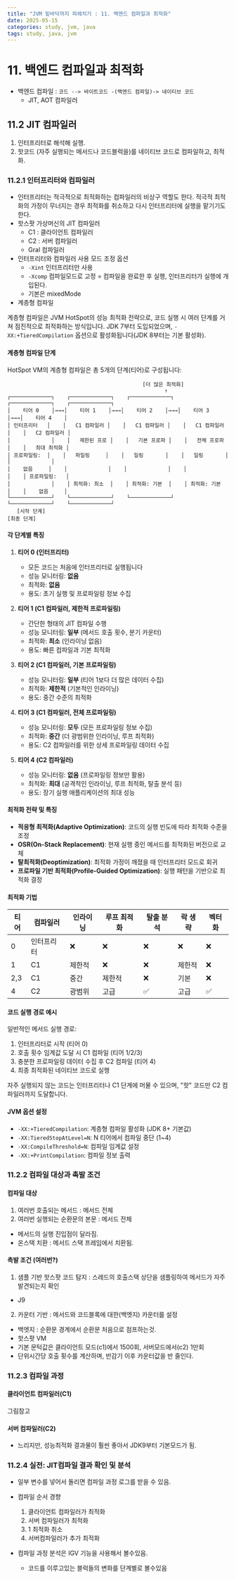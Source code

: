 ```yaml
---
title: "JVM 밑바닥까지 파헤치기 : 11. 백엔드 컴파일과 최적화"
date: 2025-05-15
categories: study, jvm, java
tags: study, java, jvm
---
```


# 11. 백엔드 컴파일과 최적화
- 백엔드 컴파일 : `코드 --> 바이트코드 -(백엔드 컴파일)-> 네이티브 코드`
  - JIT, AOT 컴파일러

## 11.2 JIT 컴파일러
1. 인터프리터로 해석해 실행.
2. 핫코드 (자주 실행되는 메서드나 코드블럭을)를 네이티브 코드로 컴파일하고, 최적화.

### 11.2.1 인터프리터와 컴파일러
- 인터프리터는 적극적으로 최적화하는 컴파일러의 비상구 역할도 한다. 적극적 최적화의 가정이 무너지는 경우 최적화를 취소하고 다시 인터프리터에 실행을 맡기기도한다.
- 핫스팟 가상머신의 JIT 컴파일러
  - C1 : 클라이언트 컴파일러
  - C2 : 서버 컴파일러
  - Gral 컴파일러
- 인터프리터와 컴파일러 사용 모드 조정 옵션
  - `-Xint` 인터프리터만 사용
  - `-Xcomp` 컴파일모드로 고정 = 컴파일을 완료한 후 실행, 인터프리터가 실행에 개입된다.
  - 기본은 mixedMode
- 계층형 컴파일

계층형 컴파일은 JVM HotSpot의 성능 최적화 전략으로, 코드 실행 시 여러 단계를 거쳐 점진적으로 최적화하는 방식입니다. JDK 7부터 도입되었으며, `-XX:+TieredCompilation` 옵션으로 활성화됩니다(JDK 8부터는 기본 활성화).

#### 계층형 컴파일 단계

HotSpot VM의 계층형 컴파일은 총 5개의 단계(티어)로 구성됩니다:

```
                                           [더 많은 최적화]
                                                  ↑
┌─────────────┐    ┌─────────────┐    ┌─────────────┐    ┌─────────────┐    ┌─────────────┐
│    티어 0    │→→→│    티어 1    │→→→│    티어 2    │→→→│    티어 3    │→→→│    티어 4    │
│ 인터프리터   │    │   C1 컴파일러 │    │   C1 컴파일러 │    │   C1 컴파일러 │    │   C2 컴파일러 │
│             │    │   제한된 프로 │    │   기본 프로파 │    │   전체 프로파 │    │   최대 최적화 │
│ 프로파일링:  │    │   파일링     │    │   일링       │    │   일링       │    │             │
│    없음     │    │             │    │             │    │             │    │ 프로파일링:   │
│             │    │ 최적화: 최소  │    │ 최적화: 기본  │    │ 최적화: 기본  │    │    없음     │
└─────────────┘    └─────────────┘    └─────────────┘    └─────────────┘    └─────────────┘
   [시작 단계]                                                                 [최종 단계]
```

#### 각 단계별 특징

1. **티어 0 (인터프리터)**
   - 모든 코드는 처음에 인터프리터로 실행됩니다
   - 성능 모니터링: **없음**
   - 최적화: **없음**
   - 용도: 초기 실행 및 프로파일링 정보 수집

2. **티어 1 (C1 컴파일러, 제한적 프로파일링)**
   - 간단한 형태의 JIT 컴파일 수행
   - 성능 모니터링: **일부** (메서드 호출 횟수, 분기 카운터)
   - 최적화: **최소** (인라이닝 없음)
   - 용도: 빠른 컴파일과 기본 최적화

3. **티어 2 (C1 컴파일러, 기본 프로파일링)**
   - 성능 모니터링: **일부** (티어 1보다 더 많은 데이터 수집)
   - 최적화: **제한적** (기본적인 인라이닝)
   - 용도: 중간 수준의 최적화

4. **티어 3 (C1 컴파일러, 전체 프로파일링)**
   - 성능 모니터링: **모두** (모든 프로파일링 정보 수집)
   - 최적화: **중간** (더 광범위한 인라이닝, 루프 최적화)
   - 용도: C2 컴파일러를 위한 상세 프로파일링 데이터 수집

5. **티어 4 (C2 컴파일러)**
   - 성능 모니터링: **없음** (프로파일링 정보만 활용)
   - 최적화: **최대** (공격적인 인라이닝, 루프 최적화, 탈출 분석 등)
   - 용도: 장기 실행 애플리케이션의 최대 성능

#### 최적화 전략 및 특징

- **적응형 최적화(Adaptive Optimization)**: 코드의 실행 빈도에 따라 최적화 수준을 조정
- **OSR(On-Stack Replacement)**: 현재 실행 중인 메서드를 최적화된 버전으로 교체
- **탈최적화(Deoptimization)**: 최적화 가정이 깨졌을 때 인터프리터 모드로 회귀
- **프로파일 기반 최적화(Profile-Guided Optimization)**: 실행 패턴을 기반으로 최적화 결정

#### 최적화 기법

| 티어 | 컴파일러 | 인라이닝 | 루프 최적화 | 탈출 분석 | 락 생략 | 벡터화 |
|-----|---------|---------|-----------|----------|--------|-------|
| 0   | 인터프리터 | ❌      | ❌        | ❌       | ❌     | ❌    |
| 1   | C1      | 제한적   | ❌        | ❌       | 제한적  | ❌    |
| 2,3 | C1      | 중간    | 제한적     | ❌       | 기본    | ❌    |
| 4   | C2      | 광범위   | 고급      | ✅       | 고급    | ✅    |

#### 코드 실행 경로 예시

일반적인 메서드 실행 경로:
1. 인터프리터로 시작 (티어 0)
2. 호출 횟수 임계값 도달 시 C1 컴파일 (티어 1/2/3)
3. 충분한 프로파일링 데이터 수집 후 C2 컴파일 (티어 4)
4. 최종 최적화된 네이티브 코드로 실행

자주 실행되지 않는 코드는 인터프리터나 C1 단계에 머물 수 있으며, "핫" 코드만 C2 컴파일러까지 도달합니다.

#### JVM 옵션 설정

- `-XX:+TieredCompilation`: 계층형 컴파일 활성화 (JDK 8+ 기본값)
- `-XX:TieredStopAtLevel=N`: N 티어에서 컴파일 중단 (1~4)
- `-XX:CompileThreshold=N`: 컴파일 임계값 설정
- `-XX:+PrintCompilation`: 컴파일 정보 출력

### 11.2.2 컴파일 대상과 촉발 조건
#### 컴파일 대상
1. 여러번 호출되는 메서드 : 메서드 전체
2. 여러번 실행되는 순환문의 본문 : 메서드 전체
  - 메서드의 실행 진입점이 달라짐.
  - 온스택 치환 : 메서드 스택 프레임에서 치환됨.

#### 촉발 조건 (여러번?)
1. 샘플 기반 핫스팟 코드 탐지 : 스레드의 호출스택 상단을 샘플링하여 메서드가 자주 발견되는지 확인
  - J9
2. 카운터 기반 : 메서드와 코드블록에 대한(백엣지) 카운터를 설정
  - 백엣지 : 순환문 경계에서 순환문 처음으로 점프하는것.
  - 핫스팟 VM
- 기본 문턱값은 클라이언트 모드(c1)에서 1500회, 서버모드에서(c2) 1만회
- 단위시간당 호출 횟수를 계산하며, 반감기 이후 카운터값을 반 줄인다.

### 11.2.3 컴파일 과정
#### 클라이언트 컴파일러(C1)
그림참고

#### 서버 컴파일러(C2)
- 느리지만, 성능최적화 결과물이 훨씬 좋아서 JDK9부터 기본모드가 됨.


### 11.2.4 실전: JIT컴파일 결과 확인 및 분석
- 일부 변수를 넣어서 돌리면 컴파일 과정 로그를 받을 수 있음.
- 컴파일 순서 경향
  1. 클라이언트 컴파일러가 최적화
  2. 서버 컴파일러가 최적화
  3. 1 최적화 취소
  4. 서버컴파일러가 추가 최적화

- 컴파일 과정 분석은 IGV 기능을 사용해서 볼수있음.
  - 코드를 이루고있는 블럭들의 변화를 단계별로 볼수있음